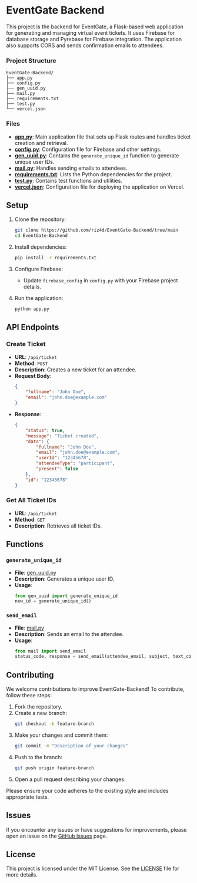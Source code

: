 # EventGate Backend

This project is the backend for EventGate, a Flask-based web application for generating and managing virtual event tickets. It uses Firebase for database storage and Pyrebase for Firebase integration. The application also supports CORS and sends confirmation emails to attendees.

### Project Structure

```
EventGate-Backend/
├── app.py
├── config.py
├── gen_uuid.py
├── mail.py
├── requirements.txt
├── test.py
└── vercel.json
```
### Files

- **[app.py](app.py)**: Main application file that sets up Flask routes and handles ticket creation and retrieval.
- **[config.py](config.py)**: Configuration file for Firebase and other settings.
- **[gen_uuid.py](gen_uuid.py)**: Contains the `generate_unique_id` function to generate unique user IDs.
- **[mail.py](mail.py)**: Handles sending emails to attendees.
- **[requirements.txt](requirements.txt)**: Lists the Python dependencies for the project.
- **[test.py](test.py)**: Contains test functions and utilities.
- **[vercel.json](vercel.json)**: Configuration file for deploying the application on Vercel.

## Setup

1. Clone the repository:
    ```sh
    git clone https://github.com/riz4d/EventGate-Backend/tree/main
    cd EventGate-Backend
    ```

2. Install dependencies:
    ```sh
    pip install -r requirements.txt
    ```

3. Configure Firebase:
    - Update `firebase_config` in `config.py` with your Firebase project details.

4. Run the application:
    ```sh
    python app.py
    ```

## API Endpoints

### Create Ticket

- **URL**: `/api/ticket`
- **Method**: `POST`
- **Description**: Creates a new ticket for an attendee.
- **Request Body**:
    ```json
    {
        "fullname": "John Doe",
        "email": "john.doe@example.com"
    }
    ```
- **Response**:
    ```json
    {
        "status": true,
        "message": "Ticket created",
        "data": {
            "fullname": "John Doe",
            "email": "john.doe@example.com",
            "userId": "12345678",
            "attendeeType": "participant",
            "present": false
        },
        "id": "12345678"
    }
    ```

### Get All Ticket IDs

- **URL**: `/api/ticket`
- **Method**: `GET`
- **Description**: Retrieves all ticket IDs.

## Functions

### `generate_unique_id`

- **File**: [gen_uuid.py](gen_uuid.py)
- **Description**: Generates a unique user ID.
- **Usage**:
    ```python
    from gen_uuid import generate_unique_id
    new_id = generate_unique_id()
    ```

### `send_email`

- **File**: [mail.py](mail.py)
- **Description**: Sends an email to the attendee.
- **Usage**:
    ```python
    from mail import send_email
    status_code, response = send_email(attendee_email, subject, text_content, attendee_name, attendee_email, user_id, ticket_type, qr_code_url)
    ```
## Contributing

We welcome contributions to improve EventGate-Backend! To contribute, follow these steps:

1. Fork the repository.
2. Create a new branch:
    ```sh
    git checkout -b feature-branch
    ```
3. Make your changes and commit them:
    ```sh
    git commit -m "Description of your changes"
    ```
4. Push to the branch:
    ```sh
    git push origin feature-branch
    ```
5. Open a pull request describing your changes.

Please ensure your code adheres to the existing style and includes appropriate tests.

## Issues

If you encounter any issues or have suggestions for improvements, please open an issue on the [GitHub Issues](https://github.com/riz4d/EventGate-Backend/issues) page.

## License

This project is licensed under the MIT License. See the [LICENSE](LICENSE) file for more details.
